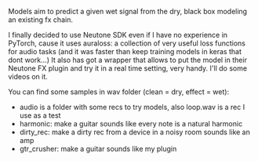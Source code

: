 Models aim to predict a given wet signal from the dry, black box modeling an existing fx chain. 

I finally decided to use Neutone SDK even if I have no experience in PyTorch, cause it uses auraloss: a collection of very useful loss functions for audio tasks (and it was faster than keep training models in keras that dont work...) It also has got a wrapper that allows to put the model in their Neutone FX plugin and try it in a real time setting, very handy. I'll do some videos on it.

You can find some samples in wav folder (clean = dry, effect = wet):
- audio is a folder with some recs to try models, also loop.wav is a rec I use as a test
- harmonic: make a guitar sounds like every note is a natural harmonic
- dirty_rec: make a dirty rec from a device in a noisy room sounds like an amp
- gtr_crusher: make a guitar sounds like my plugin